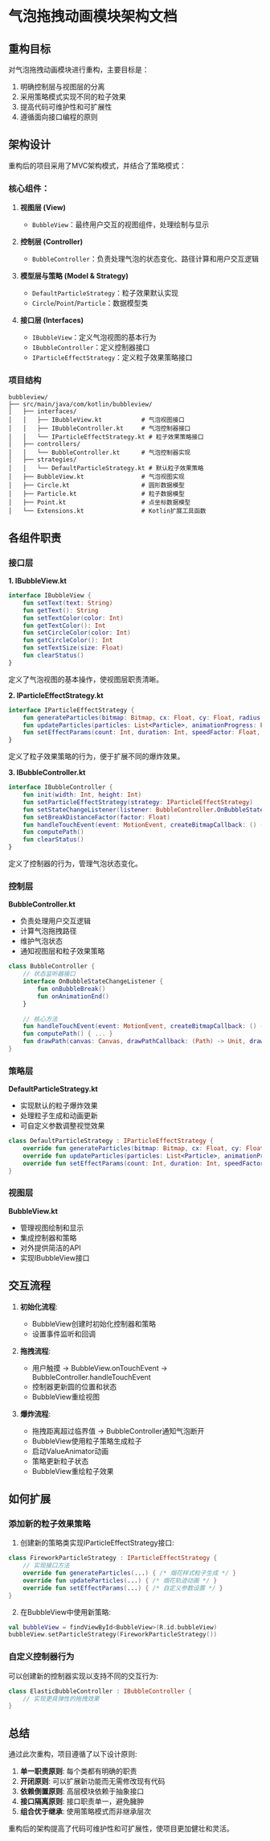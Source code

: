 # 气泡拖拽动画模块架构文档

## 重构目标

对气泡拖拽动画模块进行重构，主要目标是：
1. 明确控制层与视图层的分离
2. 采用策略模式实现不同的粒子效果
3. 提高代码可维护性和可扩展性
4. 遵循面向接口编程的原则

## 架构设计

重构后的项目采用了MVC架构模式，并结合了策略模式：

### 核心组件：

1. **视图层 (View)**
   - `BubbleView`：最终用户交互的视图组件，处理绘制与显示

2. **控制层 (Controller)**
   - `BubbleController`：负责处理气泡的状态变化、路径计算和用户交互逻辑

3. **模型层与策略 (Model & Strategy)**
   - `DefaultParticleStrategy`：粒子效果默认实现
   - `Circle`/`Point`/`Particle`：数据模型类

4. **接口层 (Interfaces)**
   - `IBubbleView`：定义气泡视图的基本行为
   - `IBubbleController`：定义控制器接口
   - `IParticleEffectStrategy`：定义粒子效果策略接口

### 项目结构

```
bubbleview/
├── src/main/java/com/kotlin/bubbleview/
│   ├── interfaces/
│   │   ├── IBubbleView.kt           # 气泡视图接口
│   │   ├── IBubbleController.kt     # 气泡控制器接口
│   │   └── IParticleEffectStrategy.kt # 粒子效果策略接口
│   ├── controllers/
│   │   └── BubbleController.kt      # 气泡控制器实现
│   ├── strategies/
│   │   └── DefaultParticleStrategy.kt # 默认粒子效果策略
│   ├── BubbleView.kt                # 气泡视图实现
│   ├── Circle.kt                    # 圆形数据模型
│   ├── Particle.kt                  # 粒子数据模型
│   ├── Point.kt                     # 点坐标数据模型
│   └── Extensions.kt                # Kotlin扩展工具函数
```

## 各组件职责

### 接口层

**1. IBubbleView.kt**
```kotlin
interface IBubbleView {
    fun setText(text: String)
    fun getText(): String
    fun setTextColor(color: Int)
    fun getTextColor(): Int
    fun setCircleColor(color: Int)
    fun getCircleColor(): Int
    fun setTextSize(size: Float)
    fun clearStatus()
}
```
定义了气泡视图的基本操作，使视图层职责清晰。

**2. IParticleEffectStrategy.kt**
```kotlin
interface IParticleEffectStrategy {
    fun generateParticles(bitmap: Bitmap, cx: Float, cy: Float, radius: Float): List<Particle>
    fun updateParticles(particles: List<Particle>, animationProgress: Float, width: Int, height: Int)
    fun setEffectParams(count: Int, duration: Int, speedFactor: Float, sizeFactor: Float, alphaFactor: Float)
}
```
定义了粒子效果策略的行为，便于扩展不同的爆炸效果。

**3. IBubbleController.kt**
```kotlin
interface IBubbleController {
    fun init(width: Int, height: Int)
    fun setParticleEffectStrategy(strategy: IParticleEffectStrategy)
    fun setStateChangeListener(listener: BubbleController.OnBubbleStateChangeListener)
    fun setBreakDistanceFactor(factor: Float)
    fun handleTouchEvent(event: MotionEvent, createBitmapCallback: () -> Bitmap): Boolean
    fun computePath()
    fun clearStatus()
}
```
定义了控制器的行为，管理气泡状态变化。

### 控制层

**BubbleController.kt**
- 负责处理用户交互逻辑
- 计算气泡拖拽路径
- 维护气泡状态
- 通知视图层和粒子效果策略

```kotlin
class BubbleController {
    // 状态监听器接口
    interface OnBubbleStateChangeListener {
        fun onBubbleBreak()
        fun onAnimationEnd()
    }
    
    // 核心方法
    fun handleTouchEvent(event: MotionEvent, createBitmapCallback: () -> Bitmap): Boolean { ... }
    fun computePath() { ... }
    fun drawPath(canvas: Canvas, drawPathCallback: (Path) -> Unit, drawCircleCallback: (Circle) -> Unit) { ... }
}
```

### 策略层

**DefaultParticleStrategy.kt**
- 实现默认的粒子爆炸效果
- 处理粒子生成和动画更新
- 可自定义参数调整视觉效果

```kotlin
class DefaultParticleStrategy : IParticleEffectStrategy {
    override fun generateParticles(bitmap: Bitmap, cx: Float, cy: Float, radius: Float): List<Particle> { ... }
    override fun updateParticles(particles: List<Particle>, animationProgress: Float, width: Int, height: Int) { ... }
    override fun setEffectParams(count: Int, duration: Int, speedFactor: Float, sizeFactor: Float, alphaFactor: Float) { ... }
}
```

### 视图层

**BubbleView.kt**
- 管理视图绘制和显示
- 集成控制器和策略
- 对外提供简洁的API
- 实现IBubbleView接口

## 交互流程

1. **初始化流程**:
   - BubbleView创建时初始化控制器和策略
   - 设置事件监听和回调

2. **拖拽流程**:
   - 用户触摸 → BubbleView.onTouchEvent → BubbleController.handleTouchEvent
   - 控制器更新圆的位置和状态
   - BubbleView重绘视图

3. **爆炸流程**:
   - 拖拽距离超过临界值 → BubbleController通知气泡断开
   - BubbleView使用粒子策略生成粒子
   - 启动ValueAnimator动画
   - 策略更新粒子状态
   - BubbleView重绘粒子效果

## 如何扩展

### 添加新的粒子效果策略

1. 创建新的策略类实现IParticleEffectStrategy接口:

```kotlin
class FireworkParticleStrategy : IParticleEffectStrategy {
    // 实现接口方法
    override fun generateParticles(...) { /* 烟花样式粒子生成 */ }
    override fun updateParticles(...) { /* 烟花轨迹动画 */ }
    override fun setEffectParams(...) { /* 自定义参数设置 */ }
}
```

2. 在BubbleView中使用新策略:

```kotlin
val bubbleView = findViewById<BubbleView>(R.id.bubbleView)
bubbleView.setParticleStrategy(FireworkParticleStrategy())
```

### 自定义控制器行为

可以创建新的控制器实现以支持不同的交互行为:

```kotlin
class ElasticBubbleController : IBubbleController {
    // 实现更具弹性的拖拽效果
}
```

## 总结

通过此次重构，项目遵循了以下设计原则:

1. **单一职责原则**: 每个类都有明确的职责
2. **开闭原则**: 可以扩展新功能而无需修改现有代码
3. **依赖倒置原则**: 高层模块依赖于抽象接口
4. **接口隔离原则**: 接口职责单一，避免臃肿
5. **组合优于继承**: 使用策略模式而非继承层次

重构后的架构提高了代码可维护性和可扩展性，使项目更加健壮和灵活。
